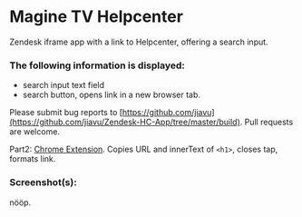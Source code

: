 # Magine TV Helpcenter

Zendesk iframe app with a link to Helpcenter, offering a search input.

### The following information is displayed:

* search input text field
* search button, opens link in a new browser tab.

Please submit bug reports to [https://github.com/jiavu](https://github.com/jiavu/Zendesk-HC-App/tree/master/build). Pull requests are welcome.

Part2: [Chrome Extension](https://github.com/jiavu/My-first-Chrome-Extension). Copies URL and innerText of <code>&lt;h1&gt;</code>, closes tap, formats link.

### Screenshot(s):
nööp.
